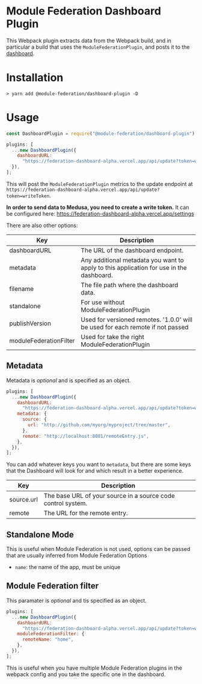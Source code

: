 # Module Federation Dashboard Plugin

This Webpack plugin extracts data from the Webpack build, and in particular a build that uses the `ModuleFederationPlugin`, and posts it to the [dashboard](https://hub.docker.com/r/scriptedalchemy/mf-dashboard).

# Installation

```shell script
> yarn add @module-federation/dashboard-plugin -D
```

# Usage

```js
const DashboardPlugin = require("@module-federation/dashboard-plugin");
```

```js
plugins: [
  ...new DashboardPlugin({
    dashboardURL:
      "https://federation-dashboard-alpha.vercel.app/api/update?token=writeToken",
  }),
];
```

This will post the `ModuleFederationPlugin` metrics to the update endpoint at `https://federation-dashboard-alpha.vercel.app/api/update?token=writeToken`.

**In order to send data to Medusa, you need to create a write token.** It can be configured here: https://federation-dashboard-alpha.vercel.app/settings

There are also other options:

| Key                    | Description                                                                             |
| ---------------------- | --------------------------------------------------------------------------------------- |
| dashboardURL           | The URL of the dashboard endpoint.                                                      |
| metadata               | Any additional metadata you want to apply to this application for use in the dashboard. |
| filename               | The file path where the dashboard data.                                                 |
| standalone             | For use without ModuleFederationPlugin                                                  |
| publishVersion         | Used for versioned remotes. '1.0.0' will be used for each remote if not passed          |
| moduleFederationFilter | Used for take the right ModuleFederationPlugin                                          |

## Metadata

Metadata is _optional_ and is specified as an object.

```js
plugins: [
  ...new DashboardPlugin({
    dashboardURL:
      "https://federation-dashboard-alpha.vercel.app/api/update?token=writeToken",
    metadata: {
      source: {
        url: "http://github.com/myorg/myproject/tree/master",
      },
      remote: "http://localhost:8081/remoteEntry.js",
    },
  }),
];
```

You can add whatever keys you want to `metadata`, but there are some keys that the Dashboard will look for and which result in a better experience.

| Key        | Description                                                  |
| ---------- | ------------------------------------------------------------ |
| source.url | The base URL of your source in a source code control system. |
| remote     | The URL for the remote entry.                                |

## Standalone Mode

This is useful when Module Federation is not used, options can be passed that are usually inferred from Module Federation Options

- `name`: the name of the app, must be unique

## Module Federation filter

This paramater is _optional_ and tis specified as an object.

```js
plugins: [
  ...new DashboardPlugin({
    dashboardURL:
      "https://federation-dashboard-alpha.vercel.app/api/update?token=writeToken",
    moduleFederationFilter: {
      remoteName: "home",
    },
  }),
];
```

This is useful when you have multiple Module Federation plugins in the webpack config and you take the specific one in the dashboard.
